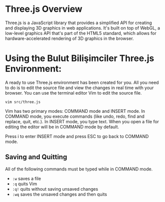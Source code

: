 # Three.js Overview

Three.js is a JavaScript library that provides a simplified API for creating and displaying 3D graphics in web applications. It's built on top of WebGL, a low-level graphics API that's part of the HTML5 standard, which allows for hardware-accelerated rendering of 3D graphics in the browser.

# Using the Bulut Bilişimciler Three.js Environment:

A ready to use Three.js environment has been created for you. All you need to do is to edit the source file and view the changes in real time with your browser. You can use the terminal editor Vim to edit the source file.

`vim src/three.js`

Vim has two primary modes: COMMAND mode and INSERT mode. In COMMAND mode, you execute commands (like undo, redo, find and replace, quit, etc.). In INSERT mode, you type text. When you open a file for editing the editor will be in COMMAND mode by default.

Press i to enter INSERT mode and press ESC to go back to COMMAND mode.

## Saving and Quitting

All of the following commands must be typed while in COMMAND mode.

- `:w` saves a file
- `:q` quits Vim
- `:q!` quits without saving unsaved changes
- `:wq` saves the unsaved changes and then quits
